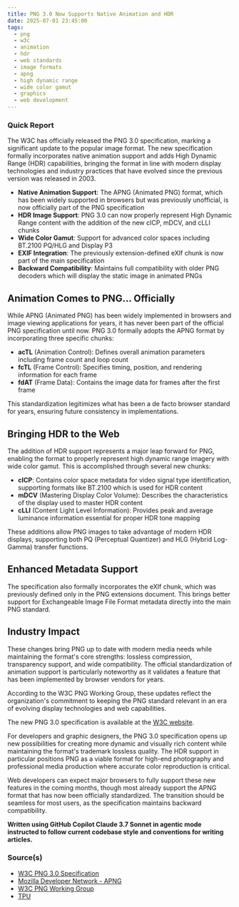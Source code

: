 ```yaml
---
title: PNG 3.0 Now Supports Native Animation and HDR
date: 2025-07-01 23:45:00
tags:
  - png
  - w3c
  - animation
  - hdr
  - web standards
  - image formats
  - apng
  - high dynamic range
  - wide color gamut
  - graphics
  - web development
---
```


### Quick Report

The W3C has officially released the PNG 3.0 specification, marking a significant update to the popular image format. The new specification formally incorporates native animation support and adds High Dynamic Range (HDR) capabilities, bringing the format in line with modern display technologies and industry practices that have evolved since the previous version was released in 2003.
<!-- more -->

- **Native Animation Support**: The APNG (Animated PNG) format, which has been widely supported in browsers but was previously unofficial, is now officially part of the PNG specification
- **HDR Image Support**: PNG 3.0 can now properly represent High Dynamic Range content with the addition of the new cICP, mDCV, and cLLI chunks
- **Wide Color Gamut**: Support for advanced color spaces including BT.2100 PQ/HLG and Display P3
- **EXIF Integration**: The previously extension-defined eXIf chunk is now part of the main specification
- **Backward Compatibility**: Maintains full compatibility with older PNG decoders which will display the static image in animated PNGs

## Animation Comes to PNG... Officially

While APNG (Animated PNG) has been widely implemented in browsers and image viewing applications for years, it has never been part of the official PNG specification until now. PNG 3.0 formally adopts the APNG format by incorporating three specific chunks:

- **acTL** (Animation Control): Defines overall animation parameters including frame count and loop count
- **fcTL** (Frame Control): Specifies timing, position, and rendering information for each frame
- **fdAT** (Frame Data): Contains the image data for frames after the first frame

This standardization legitimizes what has been a de facto browser standard for years, ensuring future consistency in implementations.

## Bringing HDR to the Web

The addition of HDR support represents a major leap forward for PNG, enabling the format to properly represent high dynamic range imagery with wide color gamut. This is accomplished through several new chunks:

- **cICP**: Contains color space metadata for video signal type identification, supporting formats like BT.2100 which is used for HDR content
- **mDCV** (Mastering Display Color Volume): Describes the characteristics of the display used to master HDR content
- **cLLI** (Content Light Level Information): Provides peak and average luminance information essential for proper HDR tone mapping

These additions allow PNG images to take advantage of modern HDR displays, supporting both PQ (Perceptual Quantizer) and HLG (Hybrid Log-Gamma) transfer functions.

## Enhanced Metadata Support

The specification also formally incorporates the eXIf chunk, which was previously defined only in the PNG extensions document. This brings better support for Exchangeable Image File Format metadata directly into the main PNG standard.

## Industry Impact

These changes bring PNG up to date with modern media needs while maintaining the format\'s core strengths: lossless compression, transparency support, and wide compatibility. The official standardization of animation support is particularly noteworthy as it validates a feature that has been implemented by browser vendors for years.

According to the W3C PNG Working Group, these updates reflect the organization\'s commitment to keeping the PNG standard relevant in an era of evolving display technologies and web capabilities.

The new PNG 3.0 specification is available at the [W3C website](https://www.w3.org/TR/png-3/).

For developers and graphic designers, the PNG 3.0 specification opens up new possibilities for creating more dynamic and visually rich content while maintaining the format\'s trademark lossless quality. The HDR support in particular positions PNG as a viable format for high-end photography and professional media production where accurate color reproduction is critical.

Web developers can expect major browsers to fully support these new features in the coming months, though most already support the APNG format that has now been officially standardized. The transition should be seamless for most users, as the specification maintains backward compatibility.

**Written using GitHub Copilot Claude 3.7 Sonnet in agentic mode instructed to follow current codebase style and conventions for writing articles.**

### Source(s)

- [W3C PNG 3.0 Specification][def]
- [Mozilla Developer Network - APNG][def2]
- [W3C PNG Working Group][def3]
- [TPU][def4]

[def]: https://www.w3.org/TR/png-3/
[def2]: https://developer.mozilla.org/en-US/docs/Web/Media/Formats/Image_types#apng_animated_portable_network_graphics
[def3]: https://www.w3.org/groups/wg/png
[def4]: https://www.techpowerup.com/338519/png-image-format-gets-native-animation-and-hdr-in-version-3-0
